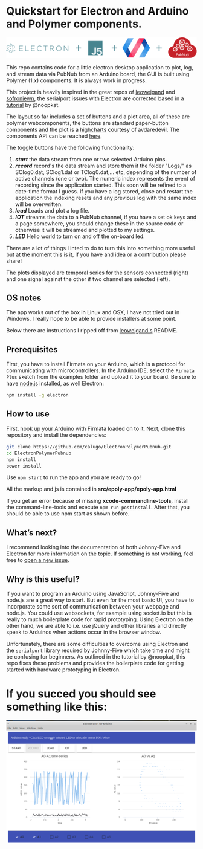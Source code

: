 # Quickstart for Electron and Arduino and Polymer components.

![](https://github.com/calugo/ElectronPolymerPubnub/blob/master/poster2.png)

This repo contains code for a little electron desktop application to plot, log, and stream data via PubNub from an Arduino board, the GUI is built using Polymer (1.x) components. It is always work in progress.

This project is heavily inspired in the great repos of [leoweigand](https://github.com/leoweigand/electron-arduino-quickstart) and [sofroniewn](https://github.com/sofroniewn/electron-johnny-five-examples), the serialport issues with Electron are corrected based in a  [tutorial](http://meow.noopkat.com/using-johnny-five-within-an-electron-app/) by @noopkat.

The layout so far includes a set of buttons and a plot area, all of these are polymer webcomponents, the buttons are standard
paper-button components and the plot is a [highcharts](https://github.com/avdaredevil/highcharts-chart) courtesy of avdaredevil. The components API can be reached [here](https://github.com/avdaredevil/highcharts-chart).

The toggle buttons have the following functionality:

1. _**start**_ the data stream from one or two selected Arduino pins.
1. _**record**_ record's the data stream and store them  it the folder "Logs/" as SClog0.dat, SClog1.dat or TClog0.dat,... etc, depending of the number of active channels (one or two). The numeric index represents the event of recording since the application started. This soon will be refined to a date-time format I guess. If you have a log stored, close and restart the application the indexing resets and any previous log with the same index will be overwritten.
1. _**load**_ Loads and plot a log file.
1. _**IOT**_ streams the data to a PubNub channel, if you have a set ok keys and a page somewhere, you should change these in the source code or otherwise it will be streamed and plotted to my settings.
1. _**LED**_ Hello world to turn on and off the on-board led.

There are a lot of things I inted to do to turn this into something more useful but at the moment this is it, if you have and idea or a contribution please share!

The plots displayed are temporal series for the sensors connected (right) and one signal against the other if two channel are selected (left).
## OS notes

The app works out of the box in Linux and OSX, I have not tried out in Windows. I really hope to be able to provide installers at some point.

Below there are instructions I ripped off from [leoweigand's](https://github.com/leoweigand/electron-arduino-quickstart) README.

## Prerequisites
First, you have to install Firmata on your Arduino, which is a protocol for communicating with microcontrollers. In the Arduino IDE, select the `Firmata Plus` sketch from the examples folder and upload it to your board.
Be sure to have [node.js](https://nodejs.org/en/) installed, as well Electron:
```bash
npm install -g electron
```

## How to use
First, hook up your Arduino with Firmata loaded on to it.
Next, clone this repository and install the dependencies:
```bash
git clone https://github.com/calugo/ElectronPolymerPubnub.git
cd ElectronPolymerPubnub
npm install
bower install
```
Use `npm start` to run the app and you are ready to go!

All the markup and js is contained in **src/epoly-app/epoly-app.html** 

If you get an error because of missing **xcode-commandline-tools**, install the command-line-tools and execute `npm run postinstall`. After that, you should be able to use npm start as shown before.

## What’s next?
I recommend looking into the documentation of both Johnny-Five and Electron for more information on the topic. If something is not working, feel free to [open a new issue](https://github.com/calugo/ElectronPolymerPubnub/issues/new).

## Why is this useful?
If you want to program an Arduino using JavaScript, Johnny-Five and node.js are a great way to start. But even for the most basic UI, you have to incorporate some sort of communication between your webpage and node.js. You could use websockets, for example using socket.io but this is really to much boilerplate code for rapid prototyping. Using Electron on the other hand, we are able to i.e. use jQuery and other libraries and directly speak to Arduinos when actions occur in the browser window.

Unfortunately, there are some difficulties to overcome using Electron and the `serialport` library required by Johnny-Five which take time and might be confusing for beginners. As outlined in the tutorial by @noopkat, this repo fixes these problems and provides the boilerplate code for getting started with hardware prototyping in Electron.

# If you succed you should see something like this:

![](https://github.com/calugo/ElectronPolymerPubnub/blob/master/GUI.png)
